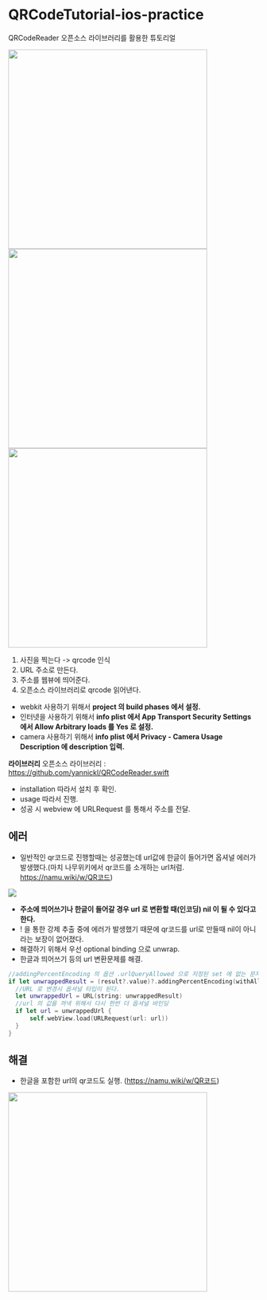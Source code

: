 # QRCodeTutorial-ios-practice
QRCodeReader 오픈소스 라이브러리를 활용한 튜토리얼

<img src = "https://user-images.githubusercontent.com/69136340/104285623-3ce18500-54f7-11eb-8310-1951f6d89ba1.png" width = "400">
<img src = "https://user-images.githubusercontent.com/69136340/104285675-4ff45500-54f7-11eb-853f-b3a2897dc3d9.png" width = "400">
<img src = "https://user-images.githubusercontent.com/69136340/104285724-5da9da80-54f7-11eb-9cb1-3769dabf3049.png" width = "400">

1. 사진을 찍는다 -> qrcode 인식
2. URL 주소로 만든다.
3. 주소를 웹뷰에 띄어준다.
4. 오픈소스 라이브러리로 qrcode 읽어낸다.

- webkit 사용하기 위해서 **project 의 build phases 에서 설정.**
- 인터넷을 사용하기 위해서 **info plist 에서 App Transport Security Settings 에서 Allow Arbitrary loads 를 Yes 로 설정.**
- camera 사용하기 위해서 **info plist 에서 Privacy - Camera Usage Description 에 description 입력.**

**라이브러리**
오픈소스 라이브러리 : 
https://github.com/yannickl/QRCodeReader.swift

- installation 따라서 설치 후 확인.
- usage 따라서 진행.
- 성공 시 webview 에 URLRequest 를 통해서 주소를 전달.

## 에러
- 일반적인 qr코드로 진행할때는 성공했는데 url값에 한글이 들어가면 옵셔널 에러가 발생했다.(마치 나무위키에서 qr코드를 소개하는 url처럼. https://namu.wiki/w/QR코드)
<img src = "https://user-images.githubusercontent.com/69136340/104285275-b75dd500-54f6-11eb-86de-0c8096388532.png">

- **주소에 띄어쓰기나 한글이 들어갈 경우 url 로 변환할 때(인코딩) nil 이 될 수 있다고 한다.**
- ! 을 통한 강제 추출 중에 에러가 발생했기 때문에 qr코드를 url로 만들때 nil이 아니라는 보장이 없어졌다.
- 해결하기 위해서 우선 optional binding 으로 unwrap.
- 한글과 띄어쓰기 등의 url 변환문제를 해결.
```swift
//addingPercentEncoding 의 옵션 .urlQueryAllowed 으로 지정된 set 에 없는 문자(띄어쓰기, 한글)를 바꾸어 새로운 문자열을 반환해주는 함수다.
if let unwrappedResult = (result?.value)?.addingPercentEncoding(withAllowedCharacters: .urlQueryAllowed) {
  //URL 로 변경시 옵셔널 타입이 된다.
  let unwrappedUrl = URL(string: unwrappedResult)
  //url 의 값을 꺼낵 위해서 다시 한번 더 옵셔널 바인딩
  if let url = unwrappedUrl {
      self.webView.load(URLRequest(url: url))
  }
}
```
## 해결
- 한글을 포함한 url의 qr코드도 실행. (https://namu.wiki/w/QR코드)
<img src ="https://user-images.githubusercontent.com/69136340/104292239-ecbaf080-54ff-11eb-8dad-da63547b177b.png" width="400">
